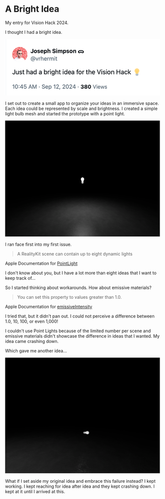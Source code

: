 # A Bright Idea

My entry for Vision Hack 2024.

I thought I had a bright idea.

![idea](idea-01.png)

I set out to create a small app to organize your ideas in an immersive space. Each idea could be represented by scale and brightness. I created a simple light bulb mesh and started the prototype with a point light.

![idea](idea-02.png)

I ran face first into my first issue.

> A RealityKit scene can contain up to eight dynamic lights

Apple Documentation for [PointLight](https://developer.apple.com/documentation/realitykit/pointlight)

I don't know about you, but I have a lot more than eight ideas that I want to keep track of...



So I started thinking about workarounds. How about emissive materials?

> You can set this property to values greater than 1.0.

Apple Documentation for [emissiveIntensity](https://developer.apple.com/documentation/realitykit/physicallybasedmaterial/emissiveintensity)

I tried that, but it didn't pan out. I could not perceive a difference between 1.0, 10, 100, or even 1,000!



I couldn't use Point Lights because of the limited number per scene and emissive materials didn't showcase the difference in ideas that I wanted. My idea came crashing down.

Which gave me another idea...

![idea](idea-03.png)

 What if I set aside my original idea and embrace this failure instead? I kept working. I kept reaching for idea after idea and they kept crashing down. I kept at it until I arrived at this.